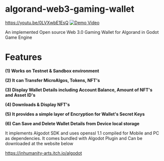 # algorand-web3-gaming-wallet

 https://youtu.be/0LVXwbE1EsQ
[![**Demo Video**](https://img.youtube.com/vi/0LVXwbE1EsQ/hqdefault.jpg)](https://youtu.be/0LVXwbE1EsQ)

An implemented Open source Web 3.0 Gaming Wallet for Algorand in Godot Game Engine 

# Features
**(1) Works on Testnet & Sandbox environment**

**(2) It can Transfer MicroAlgos, Tokens, NFT's** 

**(3) Display Wallet Details including Account Balance, Amount of NFT's and Asset ID's**

**(4) Downloads & Display NFT's** 

**(5) It provides a simple layer of Encryption for Wallet's Secret Keys**

**(6) Can Save and Delete Wallet Details from Device local storage**



It implements Algodot SDK and uses openssl 1.1 compiled for Mobile and PC as dependencies.
It comes bundled with Algodot Plugin and Can be downloaded at the website below

https://inhumanity-arts.itch.io/algodot

